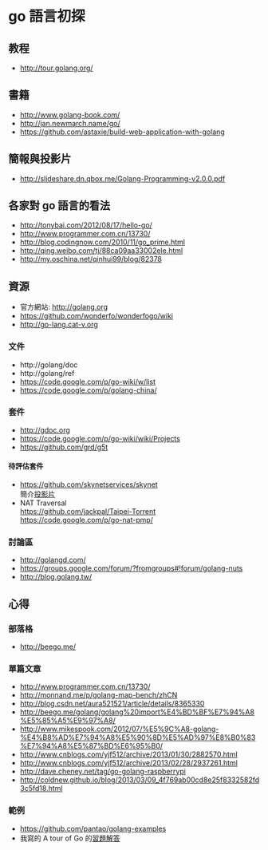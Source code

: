 # go 語言初探

## 教程

- http://tour.golang.org/

## 書籍

- http://www.golang-book.com/
- http://jan.newmarch.name/go/
- https://github.com/astaxie/build-web-application-with-golang

## 簡報與投影片

- http://slideshare.dn.qbox.me/Golang-Programming-v2.0.0.pdf

## 各家對 go 語言的看法

- http://tonybai.com/2012/08/17/hello-go/
- http://www.programmer.com.cn/13730/
- http://blog.codingnow.com/2010/11/go_prime.html
- http://qing.weibo.com/tj/88ca09aa33002ele.html
- http://my.oschina.net/qinhui99/blog/82378

## 資源

- 官方網站: http://golang.org
- https://github.com/wonderfo/wonderfogo/wiki
- http://go-lang.cat-v.org

### 文件

- http://golang/doc
- http://golang/ref
- https://code.google.com/p/go-wiki/w/list
- https://code.google.com/p/golang-china/

### 套件

- http://gdoc.org
- https://code.google.com/p/go-wiki/wiki/Projects
- https://github.com/grd/g5t

#### 待評估套件

- https://github.com/skynetservices/skynet   
  簡介[投影片](http://www.slideshare.net/mikespook/ss-15720814)   
- NAT Traversal   
  https://github.com/jackpal/Taipei-Torrent
  https://code.google.com/p/go-nat-pmp/


### 討論區

- http://golangd.com/
- https://groups.google.com/forum/?fromgroups#!forum/golang-nuts
- http://blog.golang.tw/

## 心得

### 部落格

- http://beego.me/

### 單篇文章

- http://www.programmer.com.cn/13730/
- http://monnand.me/p/golang-map-bench/zhCN
- http://blog.csdn.net/aura521521/article/details/8365330
- http://beego.me/golang/golang%20import%E4%BD%BF%E7%94%A8%E5%85%A5%E9%97%A8/
- http://www.mikespook.com/2012/07/%E5%9C%A8-golang-%E4%B8%AD%E7%94%A8%E5%90%8D%E5%AD%97%E8%B0%83%E7%94%A8%E5%87%BD%E6%95%B0/
- http://www.cnblogs.com/yjf512/archive/2013/01/30/2882570.html
- http://www.cnblogs.com/yjf512/archive/2013/02/28/2937261.html
- http://dave.cheney.net/tag/go-golang-raspberrypi
- http://coldnew.github.io/blog/2013/03/09_4f769ab00cd8e25f8332582fd3c5fd18.html

### 範例

- https://github.com/pantao/golang-examples
- 我寫的 A tour of Go 的[習題解答](https://gist.github.com/rabit/5142229)

